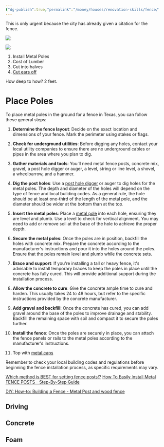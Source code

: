 ```yaml
---
{"dg-publish":true,"permalink":"/money/houses/renovation-skills/fence/","tags":["oakmore"],"created":"Jun 03, 2023, 9:34 PM","updated":""}
---
```



This is only urgent because the city has already given a citation for the fence.

![](https://lh3.googleusercontent.com/pw/AJFCJaX565JUfi6-61dG8oVjmcN7xCGh62-jP92oxD8v99mWe2D0sz0BJid8OeA4ffUqinM9vS9Ui8Oh8txYLGvYt8lJ2wx3_GwzcTDlZkB7n__o37_rXJdtwCTEHHZ_3Zoym2G-AfHXbtrvaW8kAIVaxUXs5w=w1227-h920-s-no?authuser=0)

![](https://lh3.googleusercontent.com/pw/AJFCJaUqaDJxIX1SbvOSjaIxz1Ox9ephkLFNPZbi90S7rKm8X4oLR5nf7-cuV5EWI4Z89gksxYKfP2xyIvbYYOR_T2mZJF4r62iCsaA6y8ZhdwuZNaUoMrcpi8AQ45BmrlbXqHR-NBidkhE1ACXMKhR5FPpHZA=w1227-h920-s-no?authuser=0)

1. Install Metal Poles
2. Cost of Lumber
3. Cut into halves
4. [Cut ears off](https://photos.app.goo.gl/W86zZMVpyRm32CEq7)

How deep to how? 2 feet.

# Place Poles

To place metal poles in the ground for a fence in Texas, you can follow these general steps:

1. **Determine the fence layout**: Decide on the exact location and dimensions of your fence. Mark the perimeter using stakes or flags.
    
2. **Check for underground utilities**: Before digging any holes, contact your local utility companies to ensure there are no underground cables or pipes in the area where you plan to dig.
    
3. **Gather materials and tools**: You'll need metal fence posts, concrete mix, gravel, a post hole digger or auger, a level, string or line level, a shovel, a wheelbarrow, and a hammer.
    
4. **Dig the post holes**: Use a [post hole digger](https://www.homedepot.com/c/augers_equipment_rental?mtc=SEM-BF-RNT-GGL-D78-Multi-NA-NA-NA-ETA-NA-NA-NA-NA-BT2-NA-NA-NA-G_B_THDR_Tool_SOUTHWEST_E&cm_mmc=SEM-BF-RNT-GGL-D78-Multi-NA-NA-NA-ETA-NA-NA-NA-NA-BT2-NA-NA-NA-G_B_THDR_Tool_SOUTHWEST_E-71700000055103346-58700005198609301-43700045855028872&gad=1&gclid=CjwKCAjw2K6lBhBXEiwA5RjtCUxmoe6Ih2ar7AflQAcBSVzH7q1sKP1lv7t-FvuPVxQHsQizOUAsJxoCrw4QAvD_BwE&gclsrc=aw.ds) or auger to dig holes for the metal poles. The depth and diameter of the holes will depend on the type of fence and local building codes. As a general rule, the hole should be at least one-third of the length of the metal pole, and the diameter should be wider at the bottom than at the top.
    
5. **Insert the metal poles**: Place a [metal pole](https://www.homedepot.com/p/Everbilt-1-5-8-in-Dia-x-8-ft-16-Gauge-Galvanized-Steel-Chain-Link-Fence-Line-Post-328923DPTSEB/312373067#overlay) into each hole, ensuring they are level and plumb. Use a level to check for vertical alignment. You may need to add or remove soil at the base of the hole to achieve the proper depth.
    
6. **Secure the metal poles**: Once the poles are in position, backfill the holes with concrete mix. Prepare the concrete according to the manufacturer's instructions and pour it into the holes around the poles. Ensure that the poles remain level and plumb while the concrete sets.
    
7. **Brace and support**: If you're installing a tall or heavy fence, it's advisable to install temporary braces to keep the poles in place until the concrete has fully cured. This will provide additional support during the installation process.
    
8. **Allow the concrete to cure**: Give the concrete ample time to cure and harden. This usually takes 24 to 48 hours, but refer to the specific instructions provided by the concrete manufacturer.
    
9. **Add gravel and backfill**: Once the concrete has cured, you can add gravel around the base of the poles to improve drainage and stability. Backfill the remaining space with soil and compact it to secure the poles further.
    
10. **Install the fence**: Once the poles are securely in place, you can attach the fence panels or rails to the metal poles according to the manufacturer's instructions.
    
11. Top with [metal caps](https://www.homedepot.com/p/Everbilt-Chain-Link-Fence-2-3-8-in-Aluminum-Post-Cap-328558EB/312373085)

Remember to check your local building codes and regulations before beginning the fence installation process, as specific requirements may vary.


[Which method is BEST for setting fence posts!?](https://www.youtube.com/shorts/IJCplv1I5Fk)
[How To Easily Install Metal FENCE POSTS - Step-By-Step Guide](https://www.youtube.com/watch?v=Ktb8UTr1bGk)

[DIY: How-to: Building a Fence - Metal Post and wood fence](https://www.youtube.com/watch?v=CJIgQNpMcTg)

## Driving

## Concrete

## Foam